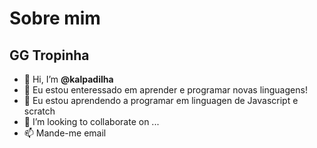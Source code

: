 # Sobre mim

## GG Tropinha

- 👋 Hi, I’m **@kalpadilha**
- 👀 Eu estou enteressado em aprender e programar novas linguagens!
- 🌱 Eu estou aprendendo a programar em linguagen de Javascript e scratch
- 💞️ I’m looking to collaborate on ...
- 📫 Mande-me email

<!---
kalpadilha/kalpadilha is a ✨ special ✨ repository because its `README.md` (this file) appears on your GitHub profile.
You can click the Preview link to take a look at your changes.
--->
